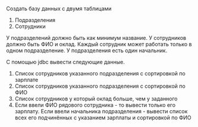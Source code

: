 Создать базу данных с двумя таблицами

1. Подразделения
2. Сотрудники

У подразделений должно быть как минимум название.
У сотрудников должно быть ФИО и оклад.
Каждый сотрудник может работать только в одном подразделение. 
У подразделения есть один начальник.

С помощью jdbc вывести следующие данные.

1. Список сотрудников указанного подразделения с сортировкой по зарплате
2. Список сотрудников указанного подразделения с сортировкой по ФИО
3. Список сотрудников у который оклад больше, чем у заданного
4. Если ввели ФИО рядового сотрудника - то вывести только его зарплату. 
   Если ввели начальника подразделения - вывести список всех его подчинённых с указанием зарплаты и сортировкой по ФИО
